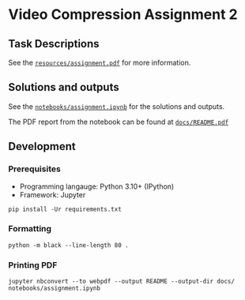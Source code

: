 # Video Compression Assignment 2

## Task Descriptions

See the [`resources/assignment.pdf`](./resources/assignment.pdf) for more information.

## Solutions and outputs

See the [`notebooks/assignment.ipynb`](./notebooks/assignment.ipynb) for the solutions and outputs.

The PDF report from the notebook can be found at [`docs/README.pdf`](./docs/README.pdf)

## Development

### Prerequisites

- Programming langauge: Python 3.10+ (IPython)
- Framework: Jupyter

```shell
pip install -Ur requirements.txt
```

### Formatting

```shell
python -m black --line-length 80 . 
```

### Printing PDF

```shell
jupyter nbconvert --to webpdf --output README --output-dir docs/ notebooks/assignment.ipynb
```
